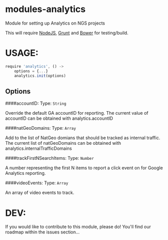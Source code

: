modules-analytics
=================

Module for setting up Analytics on NGS projects

This will require [NodeJS](http://nodejs.org), [Grunt](http://gruntjs.com/getting-started) and [Bower](http://bower.io) for testing/build. 

# USAGE:
```javascript
require 'analytics', () ->
    options = {...}
    analytics.init(options)
```

## Options
####accountID: 
Type: `String`

Override the default GA accountID for reporting. The current value of accountID can be obtained with analytics.accountID

####natGeoDomains: 
Type: `Array`

Add to the list of NatGeo domians that should be tracked as internal traffic. The current list of natGeoDomains can be obtained with analytics.internalTrafficDomains

####trackFirstNSearchItems: 
Type: `Number`

A number representing the first N items to report a click event on for Google Analytics reporting.

####videoEvents: 
Type: `Array`

An array of video events to track.

# DEV:
If you would like to contribute to this module, please do! You'll find our roadmap within the issues section...
